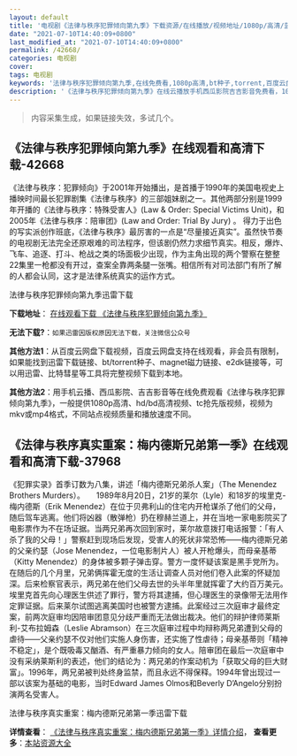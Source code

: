 ```yaml
---
layout: default
title: '电视剧《法律与秩序犯罪倾向第九季》下载资源/在线播放/视频地址/1080p/高清/蓝光'
date: "2021-07-10T14:40:09+0800"
last_modified_at: "2021-07-10T14:40:09+0800"
permalink: /42668/
categories: 电视剧
cover:
tags: 电视剧
keywords: '法律与秩序犯罪倾向第九季,在线免费看,1080p高清,bt种子,torrent,百度云盘,magnet,磁力链,迅雷下载资源'
description: '《法律与秩序犯罪倾向第九季》在线云播放手机西瓜影院吉吉影音免费看，1080p高清bd/hd未删减完整版和tc抢先枪版，mkv/mp4格式，附带bt/torrent种子、magnet/磁力链、百度云盘、网盘资源迅雷下载链接'
---
```


>内容采集生成，如果链接失效，多试几个。


## 《法律与秩序犯罪倾向第九季》在线观看和高清下载-42668

《法律与秩序：犯罪倾向》于2001年开始播出，是首播于1990年的美国电视史上播映时间最长犯罪剧集《法律与秩序》的三部姐妹剧之一。其他两部分别是1999年开播的《法律与秩序：特殊受害人》(Law & Order: Special Victims Unit)，和2005年《法律与秩序：陪审团》(Law and Order: Trial By Jury) 。 得力于出色的写实派创作班底，《法律与秩序》最厉害的一点是“尽量接近真实”。虽然快节奏的电视剧无法完全还原艰难的司法程序，但该剧仍然力求细节真实。相反，爆炸、飞车、追逐、打斗、枪战之类的场面极少出现，作为主角出现的两个警察在整整22集里一枪都没有开过，查案全靠两条腿一张嘴。相信所有对司法部门有所了解的人都会认同，这才是法律系统真实的运作方式。</p>


法律与秩序犯罪倾向第九季迅雷下载

**下载地址**： [在线观看下载 《法律与秩序犯罪倾向第九季》](https://www.993dy.com//vod-detail-id-9358.html) 


**无法下载?**：`如果迅雷因版权原因无法下载，关注微信公众号 `

**其他方法1**：从百度云网盘下载视频，百度云网盘支持在线观看，非会员有限制，如果能找到迅雷下载链接、bt/torrent种子、magnet磁力链接、e2dk链接等，可以用迅雷、比特彗星等工具将完整视频下载到本地。

**其他方法2**：用手机云播、西瓜影院、吉吉影音等在线免费观看《法律与秩序犯罪倾向第九季》，一般提供1080p高清、hd/bd高清视频、tc抢先版视频，视频为mkv或mp4格式，不同站点视频质量和播放速度不同。


## 《法律与秩序真实重案：梅内德斯兄弟第一季》在线观看和高清下载-37968

《犯罪实录》首季订数为八集，讲述「梅内德斯兄弟杀人案」（The Menendez Brothers Murders）。　　1989年8月20日，21岁的莱尔（Lyle）和18岁的埃里克-梅内德斯（Erik Menendez）在位于贝弗利山的住宅内开枪谋杀了他们的父母，随后驾车逃离。他们将凶器（散弹枪）扔在穆赫兰道上，并在当地一家电影院买了电影票作为不在场证据。当两兄弟再次回到家时，莱尔故意拨打电话报警：「有人杀了我的父母！」警察赶到现场后发现，受害人的死状非常恐怖——梅内德斯兄弟的父亲约瑟（Jose Menendez，一位电影制片人）被人开枪爆头，而母亲基蒂（Kitty Menendez）的身体被多颗子弹击穿。警方一度怀疑该案是黑手党所为。在随后的几个月里，兄弟俩挥霍无度的生活让调查人员对他们卷入此案的怀疑加深。后来检察官表示，两兄弟在他们父母去世的头半年里就挥霍了大约百万美元。埃里克首先向心理医生供述了罪行，警方将其逮捕，但心理医生的录像带无法用作定罪证据。后来莱尔试图逃离美国时也被警方逮捕。此案经过三次庭审才最终定案，前两次庭审均因陪审团意见分歧严重而无法做出裁决。他们的辩护律师莱斯利-艾布拉姆森（Leslie Abramson）在三次庭审过程中均辩称两兄弟遭到父母的虐待——父亲约瑟不仅对他们实施人身伤害，还实施了性虐待；母亲基蒂则「精神不稳定」，是个既吸毒又酗酒、有严重暴力倾向的女人。陪审团在最后一次庭审中没有采纳莱斯利的表述，他们的结论为：两兄弟的作案动机为「获取父母的巨大财富」。1996年，两兄弟被判处终身监禁，而且永远不得保释。1994年曾出现过一部以该案为基础的电影，当时Edward James Olmos和Beverly D’Angelo分别扮演两名受害人。


法律与秩序真实重案：梅内德斯兄弟第一季迅雷下载

**详情查看**： [《法律与秩序真实重案：梅内德斯兄弟第一季》详情介绍](/movie/37968/)， **查看更多**：[本站资源大全](/movie/t/all/)

